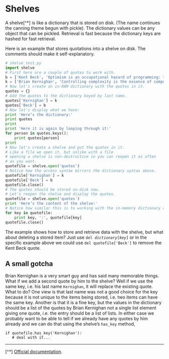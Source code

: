 # Shelves

A shelve[^*] is like a dictionary that is stored on disk. (The name
continues the canning theme begun with pickle). The dictionary values
can be any object that can be pickled. Retrieval is fast because the
dictionary keys are hashed for fast retrieval.

Here is an example that stores quotations into a shelve on disk. The
comments should make it self-explanatory.

``` python
# shelve_test.py
import shelve
# First here are a couple of quotes to work with.
b = ['Kent Beck', 'Optimism is an occupational hazard of programming: testing is the treatment.']
k = ['Brian Kernighan', 'Controlling complexity is the essence of computer programming.']
# Now let's create an in-RAM dictionary with the quotes in it.
quotes = {}
# Add the quotes to the dictionary keyed by last name.
quotes['Kernighan'] = k
quotes['Beck'] = b
# Now let's display what we have:
print 'Here’s the dictionary:'
print quotes
print
print 'Here it is again by looping through it:'
for person in quotes.keys():
    print quotes[person]
print
# Now let's create a shelve and put the quotes in it.
# Like a file we open it, but unlike with a file
# opening a shelve is non-destructive so you can reopen it as often
# as you want.
quotefile = shelve.open('quotes')
# Notice how the access syntax mirrors the dictionary syntax above.
quotefile['Kernighan'] = k
quotefile['Beck'] = b
quotefile.close()
# The quotes should be stored on-disk now.
# Let's reopen the shelve and display the quotes.
quotefile = shelve.open('quotes')
print 'Here’s the content of the shelve:'
# Notice how similar this is to working with the in-memory dictionary above.
for key in quotefile:
    print key, ':', quotefile[key]
quotefile.close()
```

The example shows how to store and retrieve data with the shelve, but
what about deleting a stored item? Just use
`del `_`dictionary`_`[`_`key`_`]` or in the specific example above we
could use `del quotefile['Beck']` to remove the Kent Beck quote.

## A small gotcha

Brian Kernighan is a very smart guy and has said many memorable things.
What if we add a second quote by him to the shelve? Well if we use the
same key, i.e. his last name `Kernighan`, it will replace the existing
quote. What to do? One view is that last name was not a good choice for
the key because it is not unique to the items being stored, i.e. two
items can have the same key. Another is that it is a fine key, but the
values in the dictionary should be a list of the quotes by Brian
Kernighan not a single list element giving one quote, i.e. the entry
should be a list of lists. In either case we probably want to be able to
tell if we already have any quotes by him already and we can do that
using the shelve’s `has_key` method,

    if quotefile.has_key('Kernighan'):
       # deal with it...

------------------------------------------------------------------------

[^*] [Official documentation](http://docs.python.org/library/shelve.html).

